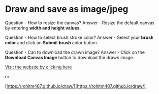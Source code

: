 # Draw and save as image/jpeg
Question - How to resize the canvas?
Answer - Resize the default canvas by entering **width and height values**.

Question - How to select brush stroke color?
Answer - Select your **brush color** and click on **Submit brush** color button. 

Question - Can to download the drawn image?
Answer - Click on the **Download Canvas Image** button to download the drawn image.

[Visit the website by clicking here](https://rohitm487.github.io/draw/)

or

[https://rohitm487.github.io/draw/](https://rohitm487.github.io/draw/)
